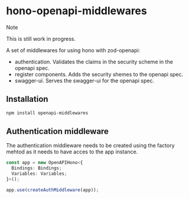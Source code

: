 # hono-openapi-middlewares

> [!NOTE]
> This is still work in progress.

A set of middlewares for using hono with zod-openapi:

- authentication. Validates the claims in the security scheme in the openapi spec.
- register components. Adds the security shemes to the openapi spec.
- swagger-ui. Serves the swagger-ui for the openapi spec.

## Installation

```bash
npm install openapi-middlewares
```

## Authentication middleware

The authentication middleware needs to be created using the factory mehtod as it needs to have acces to the app instance.

```typescript
const app = new OpenAPIHono<{
  Bindings: Bindings;
  Variables: Variables;
}>();

app.use(createAuthMiddleware(app));
```
